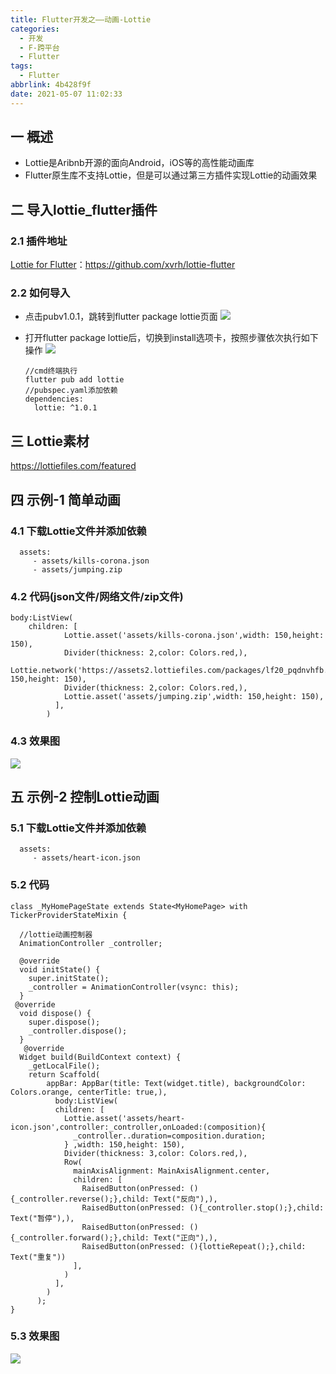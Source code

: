 ```yaml
---
title: Flutter开发之——动画-Lottie
categories:
  - 开发
  - F-跨平台
  - Flutter
tags:
  - Flutter
abbrlink: 4b428f9f
date: 2021-05-07 11:02:33
---
```

## 一 概述

* Lottie是Aribnb开源的面向Android，iOS等的高性能动画库
* Flutter原生库不支持Lottie，但是可以通过第三方插件实现Lottie的动画效果

<!--more-->

## 二 导入lottie_flutter插件

### 2.1 插件地址

[Lottie for Flutter](https://github.com/xvrh/lottie-flutter)：https://github.com/xvrh/lottie-flutter

### 2.2 如何导入

* 点击pubv1.0.1，跳转到flutter package lottie页面
![][1]

* 打开flutter package lottie后，切换到install选项卡，按照步骤依次执行如下操作
  ![][2]
  
  ```
  //cmd终端执行
  flutter pub add lottie
  //pubspec.yaml添加依赖
  dependencies:
    lottie: ^1.0.1
  ```

## 三 Lottie素材

https://lottiefiles.com/featured

## 四 示例-1 简单动画

### 4.1  下载Lottie文件并添加依赖

```
  assets:
     - assets/kills-corona.json
     - assets/jumping.zip
```

### 4.2 代码(json文件/网络文件/zip文件)

```
body:ListView(
    children: [
            Lottie.asset('assets/kills-corona.json',width: 150,height: 150),
            Divider(thickness: 2,color: Colors.red,),
            Lottie.network('https://assets2.lottiefiles.com/packages/lf20_pqdnvhfb.json',width: 150,height: 150),
            Divider(thickness: 2,color: Colors.red,),
            Lottie.asset('assets/jumping.zip',width: 150,height: 150),
          ],
        )
```

### 4.3 效果图
![][3]

## 五 示例-2 控制Lottie动画

### 5.1  下载Lottie文件并添加依赖

```
  assets:
     - assets/heart-icon.json
```

### 5.2 代码

```
class _MyHomePageState extends State<MyHomePage> with TickerProviderStateMixin {

  //lottie动画控制器
  AnimationController _controller;
  
  @override
  void initState() {
    super.initState();
    _controller = AnimationController(vsync: this);
  }
 @override
  void dispose() {
    super.dispose();
    _controller.dispose();
  }
   @override
  Widget build(BuildContext context) {
    _getLocalFile();
    return Scaffold(
        appBar: AppBar(title: Text(widget.title), backgroundColor: Colors.orange, centerTitle: true,),
          body:ListView(
          children: [
            Lottie.asset('assets/heart-icon.json',controller:_controller,onLoaded:(composition){
              _controller..duration=composition.duration;
            } ,width: 150,height: 150),
            Divider(thickness: 3,color: Colors.red,),
            Row(
              mainAxisAlignment: MainAxisAlignment.center,
              children: [
                RaisedButton(onPressed: (){_controller.reverse();},child: Text("反向"),),
                RaisedButton(onPressed: (){_controller.stop();},child: Text("暂停"),),
                RaisedButton(onPressed: (){_controller.forward();},child: Text("正向"),),
                RaisedButton(onPressed: (){lottieRepeat();},child: Text("重复"))
              ],
            )
          ],
        )
      );
}
```

### 5.3 效果图
![][4]



[1]:https://fastly.jsdelivr.net/gh/PGzxc/CDN@master/blog-flutter/flutter-lottie-pub-click.png
[2]:https://fastly.jsdelivr.net/gh/PGzxc/CDN@master/blog-flutter/flutter-lottie-install.png
[3]:https://fastly.jsdelivr.net/gh/PGzxc/CDN@master/blog-flutter/flutter-lottie-simple.gif
[4]:https://fastly.jsdelivr.net/gh/PGzxc/CDN@master/blog-flutter/flutter-lottie-controller.gif